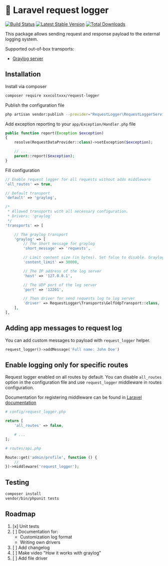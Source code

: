 # :memo: Laravel request logger

[![Build Status](https://travis-ci.com/xxxcoltxxx/request-logger.svg?branch=master)](https://travis-ci.com/xxxcoltxxx/request-logger)
[![Latest Stable Version](https://poser.pugx.org/xxxcoltxxx/request-logger/v/stable)](https://packagist.org/packages/xxxcoltxxx/request-logger)
[![Total Downloads](https://poser.pugx.org/xxxcoltxxx/request-logger/downloads)](https://packagist.org/packages/xxxcoltxxx/request-logger)

This package allows sending request and response payload to the external logging system.

Supported out-of-box transports:
* [Graylog server](https://www.graylog.org)

## Installation

Install via composer

```bash
composer require xxxcoltxxx/request-logger
```

Publish the configuration file

```bash
php artisan vendor:publish --provider="RequestLogger\RequestLoggerServiceProvider"
```

Add exception reporting to your `app/Exception/Handler.php` file

```php
public function report(Exception $exception)
{
    resolve(RequestDataProvider::class)->setException($exception);

    // ...
    parent::report($exception);
}
```

Fill configuration

```php
// Enable request logger for all requests without adds middleware
'all_routes' => true,

// Default transport
'default' => 'graylog',

/*
 * Allowed transports with all necessary configuration.
 * Drivers: 'graylog'
 */
'transports' => [

    // The graylog transport
    'graylog' => [
        // The Short message for graylog
        'short_message' => 'requests',

        // Limit content size (in bytes). Set false to disable. Graylog has limitations on input messages
        'content_limit' => 30000,

        // The IP address of the log server
        'host' => '127.0.0.1',

        // The UDP port of the log server
        'port' => '12201',

        // Then driver for send requests log to log server
        'driver' => RequestLogger\Transports\GelfUdpTransport::class,
    ],
],
```

## Adding app messages to request log

You can add custom messages to payload with `request_logger` helper.

```php
request_logger()->addMessage('Full name: John Doe')
```

## Enable logging only for specific routes

Request logger enabled on all routes by default.
You can disable `all_routes` option in the configuration file and use `request_logger` middleware in routes configuration.

Documentation for registering middleware can be found in [Laravel documentation](https://laravel.com/docs/5.7/middleware#registering-middleware)

```php
# config/request_logger.php

return [
    'all_routes' => false,

    # ...
];

# routes/api.php

Route::get('admin/profile', function () {
    //
})->middleware('request_logger');
``` 

## Testing

```bash
composer install
vendor/bin/phpunit tests
```

## Roadmap

1. [x] Unit tests
1. [ ] Documentation for:
   * Customization log format
   * Writing own drivers
1. [ ] Add changelog
1. [ ] Make video "How it works with graylog"
1. [ ] Add file driver
